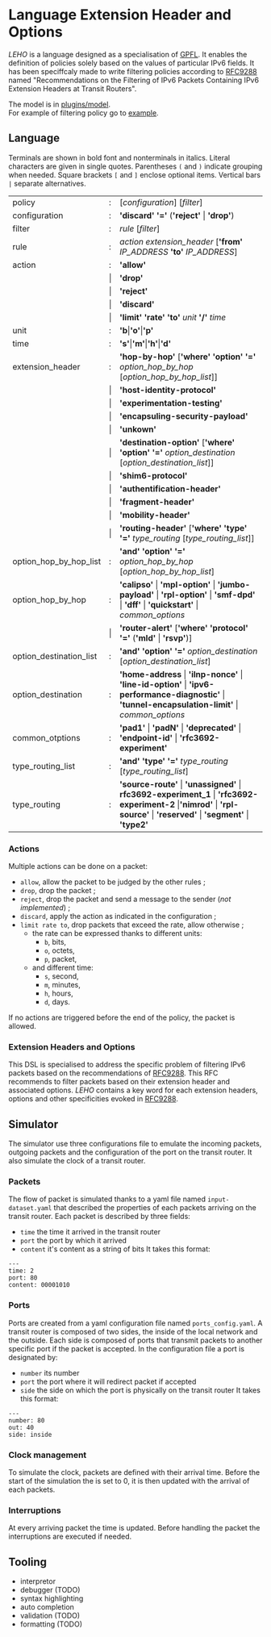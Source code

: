 # Language Extension Header and Options

$LEHO$ is a language designed as a specialisation of [GPFL](https://github.com/diverse-project/5Lang_GPFL/tree/67140a90ba70a2b6b9d66454a4ccca9c28460c9f). It enables the definition of policies solely based on the values of particular IPv6 fields. It has been speciffcaly made to write filtering policies according to [RFC9288](https://www.rfc-editor.org/rfc/rfc9288) named "Recommendations on the Filtering of IPv6 Packets Containing IPv6 Extension Headers at Transit Routers".

The model is in [plugins/model](./plugins/fr.inria.diverse.melanger.leho/model/leho%20class%20diagram.jpg).  
For example of filtering policy go to [example](./example/).

## Language

Terminals are shown in bold font and nonterminals in italics. Literal characters are given in single quotes. Parentheses `(` and `)` indicate grouping when needed. Square brackets `[` and `]` enclose optional items. Vertical bars `|` separate alternatives.

||||
|-|-|-|
|policy|:|[*configuration*] [*filter*]|
|configuration|:|**'discard'** **'='** (**'reject'** \| **'drop'**)|
|filter|:|*rule* [*filter*]|
|rule|:|*action* *extension_header* [**'from'** *IP_ADDRESS* **'to'** *IP_ADDRESS*]|
|action|:|**'allow'**|
||\||**'drop'**|
||\||**'reject'**|
||\||**'discard'**|
||\||**'limit'** **'rate'** **'to'** *unit* **'/'** *time*|
|unit|:|**'b**\|**'o'**\|**'p'**|
|time|:|**'s'**\|**'m'**\|**'h'**\|**'d'**|
|extension_header|:|**'hop-by-hop'** [**'where'** **'option'** **'='** *option_hop_by_hop* [*option_hop_by_hop_list*]]|
||\||**'host-identity-protocol'**|
||\||**'experimentation-testing'**|
||\||**'encapsuling-security-payload'**|
||\||**'unkown'**|
||\||**'destination-option'** [**'where'** **'option'** **'='** *option_destination* [*option_destination_list*]]|
||\||**'shim6-protocol'**|
||\||**'authentification-header'**|
||\||**'fragment-header'**|
||\||**'mobility-header'**|
||\||**'routing-header'** [**'where'** **'type'** **'='** *type_routing* [*type_routing_list*]]|
|option_hop_by_hop_list|:| **'and'** **'option'** **'='** *option_hop_by_hop* [*option_hop_by_hop_list*]|
|option_hop_by_hop|:|**'calipso'** \| **'mpl-option'** \| **'jumbo-payload'** \| **'rpl-option'** \| **'smf-dpd'** \| **'dff'** \| **'quickstart'** \| *common_options*|
||\||**'router-alert'** [**'where'** **'protocol'** **'='** (**'mld'** \| **'rsvp'**)]|
|option_destination_list|:|**'and'** **'option'** **'='** *option_destination* [*option_destination_list*]|
|option_destination|:|**'home-address** \| **'ilnp-nonce'** \| **'line-id-option'** \| **'ipv6-performance-diagnostic'** \| **'tunnel-encapsulation-limit'** \| *common_options*|
|common_otptions|:|**'pad1'** \| **'padN'** \| **'deprecated'** \| **'endpoint-id'** \| **'rfc3692-experiment'**|
|type_routing_list|:|**'and'** **'type'** **'='** *type_routing* [*type_routing_list*]|
|type_routing|:|**'source-route'** \| **'unassigned'** \| **rfc3692-experiment_1** \| **'rfc3692-experiment-2** \|**'nimrod'** \| **'rpl-source'** \| **'reserved'** \| **'segment'** \| **'type2'**|

### Actions

Multiple actions can be done on a packet:
- `allow`, allow the packet to be judged by the other rules ;
- `drop`, drop the packet ;
- `reject`, drop the packet and send a message to the sender (*not implemented*) ;
- `discard`, apply the action as indicated in the configuration ;
- `limit rate to`, drop packets that exceed the rate, allow otherwise ;
  - the rate can be expressed thanks to different units:
    - `b`, bits,
    - `o`, octets,
    - `p`, packet,
  - and different time:
    - `s`, second,
    - `m`, minutes,
    - `h`, hours,
    - `d`, days.

If no actions are triggered before the end of the policy, the packet is allowed.

### Extension Headers and Options

This DSL is specialised to address the specific problem of filtering IPv6 packets based on the recommendations of [RFC9288](https://www.rfc-editor.org/rfc/rfc9288).
This RFC recommends to filter packets based on their extension header and associated options. $LEHO$ contains a key word for each extension headers, options and other specificities evoked in [RFC9288](https://www.rfc-editor.org/rfc/rfc9288).

## Simulator
The simulator use three configurations file to emulate the incoming packets, outgoing packets and the configuration of the port on the transit router.
It also simulate the clock of a transit router.

### Packets
The flow of packet is simulated thanks to a yaml file named `input-dataset.yaml` that described the properties of each packets arriving on the transit router. Each packet is described by three fields:
- `time` the time it arrived in the transit router
- `port` the port by which it arrived
- `content` it's content as a string of bits
It takes this format:
```
---
time: 2
port: 80
content: 00001010
```

### Ports
Ports are created from a yaml configuration file named `ports_config.yaml`. A transit router is composed of two sides, the inside of the local network and the outside. Each side is composed of ports that transmit packets to another specific port if the packet is accepted. In the configuration file a port is designated by:
- `number` its number 
- `port` the port where it will redirect packet if accepted
- `side` the side on which the port is physically on the transit router
It takes this format:
```
---
number: 80
out: 40
side: inside
```

### Clock management 
To simulate the clock, packets are defined with their arrival time. Before the start of the simulation the is set to 0, it is then updated with the arrival of each packets.

### Interruptions
At every arriving packet the time is updated. Before handling the packet the interruptions are executed if needed.


## Tooling

- interpretor
- debugger (TODO)
- syntax highlighting 
- auto completion
- validation (TODO)
- formatting (TODO)
